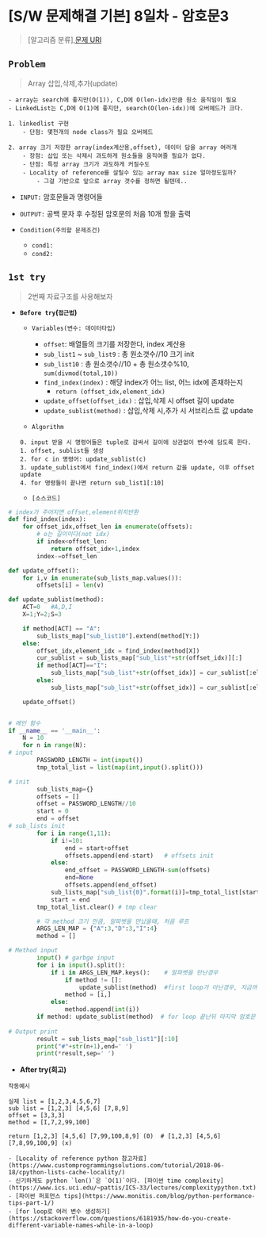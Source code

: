 # [S/W 문제해결 기본] 8일차 - 암호문3

> [알고리즘 분류],[문제 URI](https://swexpertacademy.com/main/talk/solvingClub/problemView.do?solveclubId=AV6kld8aisgDFASb&contestProbId=AV14zIwqAHwCFAYD&probBoxId=AV6kld8aiskDFASb&type=PROBLEM&problemBoxTitle=%EC%82%BC%EC%84%B1%EC%8B%9C%ED%97%98%EB%8C%80%EB%B9%84+%EA%B8%B0%EB%B3%B8%EB%AC%B8%EC%A0%9C%EB%AA%A8%EC%9D%8C%28%EB%82%9C%EC%9D%B4%EB%8F%84+1~3%29&problemBoxCnt=15)

## `Problem`
> Array 삽입,삭제,추가(update)
```
- array는 search에 좋지만(O(1)), C,D에 O(len-idx)만큼 원소 움직임이 필요 
- LinkedList는 C,D에 O(1)에 좋지만, search(O(len-idx))에 오버헤드가 크다.

1. linkedlist 구현
    - 단점: 몇천개의 node class가 필요 오버헤드

2. array 크기 저장한 array(index계산용,offset), 데이터 담을 array 여러개
    - 장점: 삽입 또는 삭제시 과도하게 원소들을 움직여줄 필요가 없다.
    - 단점: 특정 array 크기가 과도하게 커질수도
    - Locality of reference를 살릴수 있는 array max size 얼마정도일까?
        - 그걸 기반으로 앞으로 array 갯수를 정하면 될텐데..
```

- `INPUT:` 암호문들과 명령어들
- `OUTPUT:` 공백 문자 후 수정된 암호문의 처음 10개 항을 출력

- `Condition(주의할 문제조건)`
    - `cond1:`
    - `cond2:`

## `1st try`
> 2번째 자료구조를 사용해보자

- **`Before try`(`접근법`)**

  - `Variables(변수: 데이터타입)`
    - `offset`: 배열들의 크기를 저장한다, index 계산용
    - `sub_list1` ~ `sub_list9` : 총 원소갯수//10 크기 init
    - `sub_list10` : 총 원소갯수//10 + 총 원소갯수%10, `sum(divmod(total,10))`
    - `find_index(index)` : 해당 index가 어느 list, 어느 idx에 존재하는지 
        - `return (offset_idx,element_idx)`
    - `update_offset(offset_idx)` : 삽입,삭제 시 offset 길이 update
    - `update_sublist(method)` : 삽입,삭제 시,추가 시 서브리스트 값 update
    
  - `Algorithm`
  ```
  0. input 받을 시 명령어들은 tuple로 감싸서 길이에 상관없이 변수에 담도록 한다.
  1. offset, sublist들 생성
  2. for c in 명령어: update_sublist(c)
  3. update_sublist에서 find_index()에서 return 값을 update, 이후 offset update
  4. for 명령들이 끝나면 return sub_list1[:10]
  ```

  - `[소스코드]`
```python
# index가 주어지면 offset,element위치반환
def find_index(index):
    for offset_idx,offset_len in enumerate(offsets):
        # o는 길이이다(not idx)
        if index<offset_len:
            return offset_idx+1,index
        index-=offset_len

def update_offset():
    for i,v in enumerate(sub_lists_map.values()):
        offsets[i] = len(v)

def update_sublist(method):
    ACT=0   #A,D,I
    X=1;Y=2;S=3

    if method[ACT] == "A":
        sub_lists_map["sub_list10"].extend(method[Y:]) 
    else:
        offset_idx,element_idx = find_index(method[X])
        cur_sublist = sub_lists_map["sub_list"+str(offset_idx)][:]
        if method[ACT]=="I":
            sub_lists_map["sub_list"+str(offset_idx)] = cur_sublist[:element_idx] + method[S:] + cur_sublist[element_idx:]  # 뒤에 넣어야 한다.
        else:
            sub_lists_map["sub_list"+str(offset_idx)] = cur_sublist[:element_idx] + cur_sublist[element_idx+method[Y]:]

    update_offset()


# 메인 함수
if __name__ == '__main__':
    N = 10
    for n in range(N):
# input
        PASSWORD_LENGTH = int(input())
        tmp_total_list = list(map(int,input().split()))

# init
        sub_lists_map={}
        offsets = []
        offset = PASSWORD_LENGTH//10
        start = 0
        end = offset
# sub_lists init
        for i in range(1,11):
            if i!=10:
                end = start+offset
                offsets.append(end-start)   # offsets init
            else:
                end_offset = PASSWORD_LENGTH-sum(offsets)
                end=None
                offsets.append(end_offset)
            sub_lists_map["sub_list{0}".format(i)]=tmp_total_list[start:end]    # 여러 변수 생성 가장 깔끔한 방법
            start = end
        tmp_total_list.clear() # tmp clear

        # 각 method 크기 만큼, 알파벳을 만났을때, 처음 루프
        ARGS_LEN_MAP = {"A":3,"D":3,"I":4}
        method = []

# Method input
        input() # garbge input
        for i in input().split():
            if i in ARGS_LEN_MAP.keys():    # 알파벳을 만난경우
                if method != []:
                    update_sublist(method)  #first loop가 아닌경우, 지금까지 method함수 호출
                method = [i,]
            else:
                method.append(int(i))
        if method: update_sublist(method)  # for loop 끝난뒤 마지막 암호문 실행
        
# Output print
        result = sub_lists_map["sub_list1"][:10]
        print("#"+str(n+1),end=' ')
        print(*result,sep=' ')
```

- **After try(회고)**

`작동예시`
```
실제 list = [1,2,3,4,5,6,7]
sub list = [1,2,3] [4,5,6] [7,8,9]
offset = [3,3,3]
method = [I,7,2,99,100]

return [1,2,3] [4,5,6] [7,99,100,8,9] (0)  # [1,2,3] [4,5,6] [7,8,99,100,9] (x)
```

    - [Locality of reference python 참고자료](https://www.customprogrammingsolutions.com/tutorial/2018-06-18/cpython-lists-cache-locality/)
    - 신기하게도 python `len()`은 `O(1)`이다. [파이썬 time complexity](https://www.ics.uci.edu/~pattis/ICS-33/lectures/complexitypython.txt)
    - [파이썬 퍼포먼스 tips](https://www.monitis.com/blog/python-performance-tips-part-1/)
    - [for loop로 여러 변수 생성하기](https://stackoverflow.com/questions/6181935/how-do-you-create-different-variable-names-while-in-a-loop)
